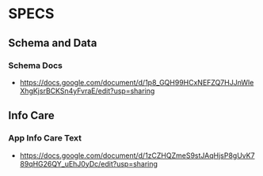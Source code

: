 # SPECS

## Schema and Data

### Schema Docs
* https://docs.google.com/document/d/1p8_GQH99HCxNEFZQ7HJJnWleXhgKjsrBCKSn4yFvraE/edit?usp=sharing

## Info Care

### App Info Care Text
* https://docs.google.com/document/d/1zCZHQZmeS9stJAqHjsP8gUvK789qHG26QY_uEhJ0yDc/edit?usp=sharing


